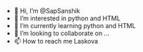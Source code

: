 - 👋 Hi, I’m @SapSanshik
- 👀 I’m interested in python and HTML
- 🌱 I’m currently learning python and HTML
- 💞️ I’m looking to collaborate on ...
- 📫 How to reach me Laskova

<!---
SapSanshik/SapSanshik is a ✨ special ✨ repository because its `README.md` (this file) appears on your GitHub profile.
You can click the Preview link to take a look at your changes.
--->
